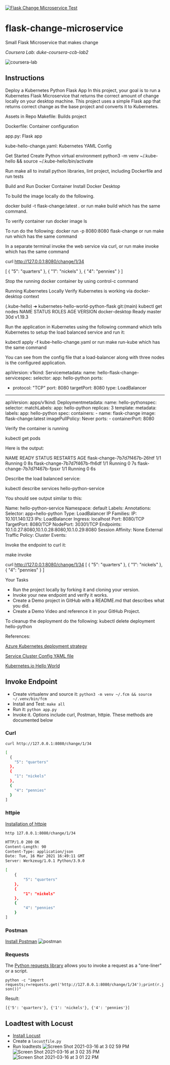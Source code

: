 [![Flask Change Microservice Test](https://github.com/noahgift/flask-change-microservice/actions/workflows/main.yml/badge.svg)](https://github.com/noahgift/flask-change-microservice/actions/workflows/main.yml)

# flask-change-microservice
Small Flask Microservice that makes change

*Coursera Lab:  duke-coursera-ccb-lab2*

![coursera-lab](https://user-images.githubusercontent.com/58792/108137449-df0e0300-7089-11eb-8b11-74f478b71d11.png)

## Instructions
Deploy a Kubernetes Python Flask App
In this project, your goal is to run a Kubernetes Flask Microservice that returns the correct amount of change locally on your desktop machine.  This project uses a simple Flask app that returns correct change as the base project and converts it to Kubernetes.


Assets in Repo
Makefile:  Builds project

Dockerfile:  Container configuration

app.py:  Flask app

kube-hello-change.yaml: Kubernetes YAML Config

Get Started
Create Python virtual environment python3 -m venv ~/.kube-hello && source ~/.kube-hello/bin/activate

Run make all to install python libraries, lint project, including Dockerfile and run tests

Build and Run Docker Container
Install Docker Desktop

To build the image locally do the following.

docker build -t flask-change:latest . or run make build which has the same command.

To verify container run docker image ls

To run do the following:  docker run -p 8080:8080 flask-change or run make run which has the same command

In a separate terminal invoke the web service via curl, or run make invoke which has the same command

curl http://127.0.0.1:8080/change/1/34

[
  {
    "5": "quarters"
  }, 
  {
    "1": "nickels"
  }, 
  {
    "4": "pennies"
  }
]

Stop the running docker container by using control-c command

Running Kubernetes Locally
Verify Kubernetes is working via docker-desktop context

(.kube-hello) ➜  kubernetes-hello-world-python-flask git:(main) kubectl get nodes
NAME             STATUS   ROLES    AGE   VERSION
docker-desktop   Ready    master   30d   v1.19.3

Run the application in Kubernetes using the following command which tells Kubernetes to setup the load balanced service and run it:

kubectl apply -f kube-hello-change.yaml or run make run-kube which has the same command

You can see from the config file that a load-balancer along with three nodes is the configured application.

apiVersion: v1kind: Servicemetadata:
  name: hello-flask-change-servicespec:
  selector:
    app: hello-python
  ports:
  - protocol: "TCP"
    port: 8080
    targetPort: 8080
  type: LoadBalancer

---
apiVersion: apps/v1kind: Deploymentmetadata:
  name: hello-pythonspec:
  selector:
    matchLabels:
      app: hello-python
  replicas: 3
  template:
    metadata:
      labels:
        app: hello-python
    spec:
      containers:
      - name: flask-change
        image: flask-change:latest
        imagePullPolicy: Never
        ports:
        - containerPort: 8080

Verify the container is running

kubectl get pods

Here is the output:

NAME                            READY   STATUS    RESTARTS   AGE
flask-change-7b7d7f467b-26htf   1/1     Running   0          8s
flask-change-7b7d7f467b-fh6df   1/1     Running   0          7s
flask-change-7b7d7f467b-fpsxr   1/1     Running   0          6s

Describe the load balanced service:

kubectl describe services hello-python-service

You should see output similar to this:

Name:                     hello-python-service
Namespace:                default
Labels:                   <none>
Annotations:              <none>
Selector:                 app=hello-python
Type:                     LoadBalancer
IP Families:              <none>
IP:                       10.101.140.123
IPs:                      <none>
LoadBalancer Ingress:     localhost
Port:                     <unset>  8080/TCP
TargetPort:               8080/TCP
NodePort:                 <unset>  30301/TCP
Endpoints:                10.1.0.27:8080,10.1.0.28:8080,10.1.0.29:8080
Session Affinity:         None
External Traffic Policy:  Cluster
Events:                   <none>

Invoke the endpoint to curl it:

make invoke

curl http://127.0.0.1:8080/change/1/34
[
  {
    "5": "quarters"
  }, 
  {
    "1": "nickels"
  }, 
  {
    "4": "pennies"
  }
]

Your Tasks
* Run the project locally by forking it and cloning your version.
* Invoke your new endpoint and verify it works.
* Create a Demo project in GitHub with a README.md that describes what you did.
* Create a Demo Video and reference it in your GitHub Project.

To cleanup the deployment do the following: kubectl delete deployment hello-python

References:

[Azure Kubernetes deployment strategy](https://azure.microsoft.com/en-us/overview/kubernetes-deployment-strategy/)

[Service Cluster Config YAML file](https://kubernetes.io/docs/tasks/access-application-cluster/service-access-application-cluster/)

[Kubernetes.io Hello World](https://kubernetes.io/blog/2019/07/23/get-started-with-kubernetes-using-python/)

## Invoke Endpoint

* Create virtualenv and source it: `python3 -m venv ~/.fcm && source ~/.venv/bin/fcm`
* Install and Test:  `make all`
* Run it:  `python app.py`
* Invoke it.  Options include curl, Postman, httpie.  These methods are documented below


### Curl

`curl http://127.0.0.1:8080/change/1/34`

```bash
[
  {
    "5": "quarters"
  }, 
  {
    "1": "nickels"
  }, 
  {
    "4": "pennies"
  }
]
```
### httpie

[Installation of httpie](https://httpie.io/docs#installation)

`http 127.0.0.1:8080/change/1/34`

```bash
HTTP/1.0 200 OK
Content-Length: 90
Content-Type: application/json
Date: Tue, 16 Mar 2021 16:49:11 GMT
Server: Werkzeug/1.0.1 Python/3.9.0

[
    {
        "5": "quarters"
    },
    {
        "1": "nickels"
    },
    {
        "4": "pennies"
    }
]
```


### Postman

[Install Postman](https://www.postman.com)
![postman](https://user-images.githubusercontent.com/58792/111342614-00461d00-8651-11eb-8433-d7d91d3e48b4.png)

### Requests

The [Python requests library](https://requests.readthedocs.io/en/latest/user/quickstart/) allows you to invoke a request as a "one-liner" or a script.

`python -c "import requests;r=requests.get('http://127.0.0.1:8080/change/1/34');print(r.json())"`

Result:

`[{'5': 'quarters'}, {'1': 'nickels'}, {'4': 'pennies'}]`

## Loadtest with Locust

* [Install Locust](https://github.com/locustio/locust)
* Create a `locustfile.py`
* Run loadtests
![Screen Shot 2021-03-16 at 3 02 59 PM](https://user-images.githubusercontent.com/58792/111367175-d7328600-866a-11eb-9a4d-3429710593ea.png)
![Screen Shot 2021-03-16 at 3 02 35 PM](https://user-images.githubusercontent.com/58792/111367176-d7328600-866a-11eb-9856-928d42e65a9a.png)
![Screen Shot 2021-03-16 at 3 01 22 PM](https://user-images.githubusercontent.com/58792/111367178-d7cb1c80-866a-11eb-8c29-6440a6179544.png)





